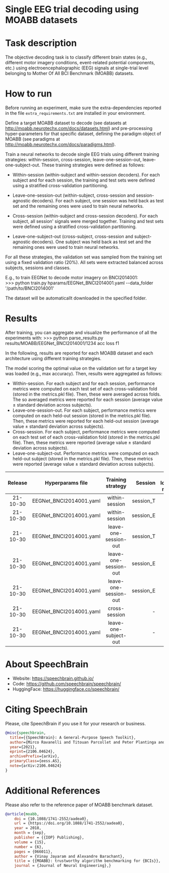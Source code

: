 # Single EEG trial decoding using MOABB datasets
# Task description
The objective decoding task is to classify different brain states (e.g., different motor imagery conditions, event-related potential components, etc.) using electroencephalographic (EEG) signals at single-trial level belonging to Mother Of All BCI Benchmark (MOABB) datasets.

# How to run
Before running an experiment, make sure the extra-dependencies reported in the file `extra_requirements.txt` are installed in your environment.

Define a target MOABB dataset to decode (see datasets at http://moabb.neurotechx.com/docs/datasets.html) and pre-processing hyper-parameters for that specific dataset, defining the paradigm object of MOABB (see paradigms at http://moabb.neurotechx.com/docs/paradigms.html).

Train a neural networks to decode single EEG trials using different training strategies: within-session, cross-session, leave-one-session-out, leave-one-subject-out.
These training strategies were defined as follows:
* Within-session (within-subject and within-session decoders).
    For each subject and for each session, the training and test sets were defined using a stratified cross-validation partitioning.
    
* Leave-one-session-out (within-subject, cross-session and session-agnostic decoders).
    For each subject, one session was held back as test set and the remaining ones were used to train neural networks.
    
* Cross-session (within-subject and cross-session decoders).
    For each subject, all session' signals were merged together.
    Training and test sets were defined using a stratified cross-validation partitioning.

* Leave-one-subject-out (cross-subject, cross-session and subject-agnostic decoders).
    One subject was held back as test set and the remaining ones were used to train neural networks.
    
For all these strategies, the validation set was sampled from the training set using a fixed validation ratio (20%).
All sets were extracted balanced across subjects, sessions and classes.

E.g., to train EEGNet to decode motor imagery on BNCI2014001:\
\>>> python train.py hparams/EEGNet_BNCI2014001.yaml --data_folder '/path/to/BNCI2014001'

The dataset will be automaticallt downloaded in the specified folder.


# Results
After training, you can aggregate and visualize the performance of all the experiments with:
\>>> python parse_results.py results/MOABB/EEGNet_BNCI2014001/1234 acc loss f1


In the following, results are reported for each MOABB dataset and each architecture using different training strategies.

The model scoring the optimal value on the validation set for a target key  was loaded (e.g., max accuracy). Then, results were aggregated as follows:
* Within-session. For each subject and for each session, performance metrics were computed on each test set of each cross-validation fold (stored in the metrics.pkl file). Then, these were averaged across folds. The so averaged metrics were reported for each session (average value ± standard deviation across subjects).
* Leave-one-session-out. For each subject, performance metrics were computed on each held-out session (stored in the metrics.pkl file). Then, these metrics were reported for each held-out session (average value ± standard deviation across subjects).
* Cross-session. For each subject, performance metrics were computed on each test set of each cross-validation fold (stored in the metrics.pkl file). Then, these metrics were reported (average value ± standard deviation across subjects).
* Leave-one-subject-out. Performance metrics were computed on each held-out subject (stored in the metrics.pkl file). Then, these metrics were reported (average value ± standard deviation across subjects).

| Release | Hyperparams file | Training strategy | Session | Key loaded model | Test Accuracy |  GPUs |
|:-------------:|:---------------------------:|:---------------------------:|  -----:|-----:| -----:| :-----------:|
| 21-10-30 | EEGNet_BNCI2014001.yaml | within-session | session_T | 'acc'|62.92±15.43% | 1xTITAN V 12GB |
| 21-10-30 | EEGNet_BNCI2014001.yaml | within-session | session_E | 'acc'|61.46±18.88% | 1xTITAN V 12GB |
| 21-10-30 | EEGNet_BNCI2014001.yaml | leave-one-session-out | session_T | 'acc'|62.89±18.31% | 1xTITAN V 12GB |
| 21-10-30 | EEGNet_BNCI2014001.yaml | leave-one-session-out | session_E | 'acc'|64.04±13.66% | 1xTITAN V 12GB |
| 21-10-30 | EEGNet_BNCI2014001.yaml | leave-one-session-out | session_E | 'loss'|66.13±13.63% | 1xTITAN V 12GB |
| 21-10-30 | EEGNet_BNCI2014001.yaml | cross-session | - | 'acc'|69.06±17.90% | 1xTITAN V 12GB |
| 21-10-30 | EEGNet_BNCI2014001.yaml | leave-one-subject-out | - | 'acc'|37.77±11.65% | 1xTITAN V 12GB |

# **About SpeechBrain**
- Website: https://speechbrain.github.io/
- Code: https://github.com/speechbrain/speechbrain/
- HuggingFace: https://huggingface.co/speechbrain/

# **Citing SpeechBrain**
Please, cite SpeechBrain if you use it for your research or business.

```bibtex
@misc{speechbrain,
  title={{SpeechBrain}: A General-Purpose Speech Toolkit},
  author={Mirco Ravanelli and Titouan Parcollet and Peter Plantinga and Aku Rouhe and Samuele Cornell and Loren Lugosch and Cem Subakan and Nauman Dawalatabad and Abdelwahab Heba and Jianyuan Zhong and Ju-Chieh Chou and Sung-Lin Yeh and Szu-Wei Fu and Chien-Feng Liao and Elena Rastorgueva and François Grondin and William Aris and Hwidong Na and Yan Gao and Renato De Mori and Yoshua Bengio},
  year={2021},
  eprint={2106.04624},
  archivePrefix={arXiv},
  primaryClass={eess.AS},
  note={arXiv:2106.04624}
}
```

# **Additional References**
Please also refer to the reference paper of MOABB benchmark dataset.
```bibtex
@article{moabb,
	doi = {10.1088/1741-2552/aadea0},
	url = {https://doi.org/10.1088/1741-2552/aadea0},
	year = 2018,
	month = {sep},
	publisher = {{IOP} Publishing},
	volume = {15},
	number = {6},
	pages = {066011},
	author = {Vinay Jayaram and Alexandre Barachant},
	title = {{MOABB}: trustworthy algorithm benchmarking for {BCIs}},
	journal = {Journal of Neural Engineering},}
```
